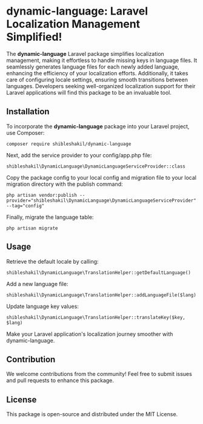 # dynamic-language: Laravel Localization Management Simplified!

The **dynamic-language** Laravel package simplifies localization management, making it effortless to handle missing keys in language files. 
It seamlessly generates language files for each newly added language, enhancing the efficiency of your localization efforts. Additionally, 
it takes care of configuring locale settings, ensuring smooth transitions between languages. 
Developers seeking well-organized localization support for their Laravel applications will find this package to be an invaluable tool.

## Installation

To incorporate the **dynamic-language** package into your Laravel project, use Composer:

```
composer require shibleshakil/dynamic-language
```
Next, add the service provider to your config/app.php file:

```
shibleshakil\DynamicLanguage\DynamicLanguageServiceProvider::class
```

Copy the package config to your local config and migration file to your local migration directory with the publish command:

```
php artisan vendor:publish --provider="shibleshakil\DynamicLanguage\DynamicLanguageServiceProvider" --tag="config"

```

Finally, migrate the language table:

```
php artisan migrate
```

## Usage

Retrieve the default locale by calling:

```
shibleshakil\DynamicLanguage\TranslationHelper::getDefaultLanguage()

```

Add a new language file:

```
shibleshakil\DynamicLanguage\TranslationHelper::addLanguageFile($lang)

```

Update language key values:

```
shibleshakil\DynamicLanguage\TranslationHelper::translateKey($key, $lang)
```

Make your Laravel application's localization journey smoother with dynamic-language.


## Contribution

We welcome contributions from the community! Feel free to submit issues and pull requests to enhance this package.

## License

This package is open-source and distributed under the MIT License.

